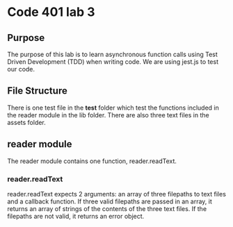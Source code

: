 # Code 401 lab 3

## Purpose
The purpose of this lab is to learn asynchronous function calls using Test Driven Development (TDD) when writing code.  We are using jest.js to test our code.

## File Structure
There is one test file in the __test__ folder which test the functions included in the reader module in the lib folder.  There are also three text files in the assets folder.

## reader module
The reader module contains one function, reader.readText.  

### reader.readText
reader.readText expects 2 arguments: an array of three filepaths to text files and a callback function. If three valid filepaths are passed in an array, it returns an array of strings of the contents of the three text files.  If the filepaths are not valid, it returns an error object.
